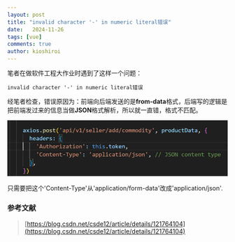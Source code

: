 ```yaml
---
layout: post
title: "invalid character '-' in numeric literal错误"
date:   2024-11-26
tags: [vue]
comments: true
author: kioshiroi
---
```


笔者在做软件工程大作业时遇到了这样一个问题：
```plain
invalid character '-' in numeric literal错误
```

经笔者检查，错误原因为：前端向后端发送的是**from-data**格式，后端写的逻辑是把前端发过来的信息当做**JSON**格式解析，所以就一直错，格式不匹配。

![](../images/20241126/image.png)

只需要把这个'Content-Type'从'application/form-data'改成'application/json'.

### 参考文献
> [https://blog.csdn.net/csde12/article/details/121764104](https://blog.csdn.net/csde12/article/details/121764104)